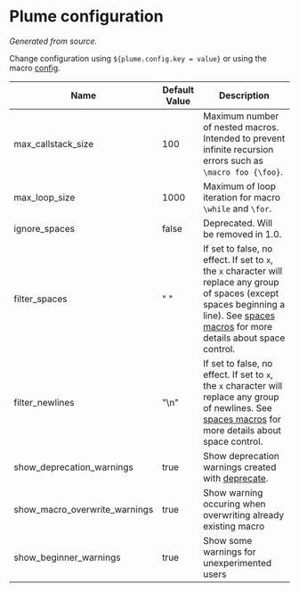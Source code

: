 # Plume configuration
_Generated from source._

Change configuration using `${plume.config.key = value}` or using the macro [config](macros.md#config).

| Name | Default Value | Description |
| ----- | ----- | ----- |
| max_callstack_size | 100 |  Maximum number of nested macros. Intended to prevent infinite recursion errors such as `\macro foo {\foo}`. |
| max_loop_size | 1000 |  Maximum of loop iteration for macro `\while` and `\for`. |
| ignore_spaces | false |  Deprecated. Will be removed in 1.0. |
| filter_spaces | " " |  If set to false, no effect. If set to `x`, the `x` character will replace any group of spaces (except spaces beginning a line). See [spaces macros](macros.md#spaces) for more details about space control. |
| filter_newlines | "\n" |  If set to false, no effect. If set to `x`, the `x` character will replace any group of newlines. See [spaces macros](macros.md#spaces) for more details about space control. |
| show_deprecation_warnings | true |  Show deprecation warnings created with [deprecate](macros.md#deprecate). |
| show_macro_overwrite_warnings | true |  Show warning occuring when overwriting already existing macro |
| show_beginner_warnings | true |  Show some warnings for unexperimented users |